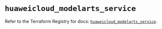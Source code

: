 # `huaweicloud_modelarts_service`

Refer to the Terraform Registry for docs: [`huaweicloud_modelarts_service`](https://registry.terraform.io/providers/huaweicloud/huaweicloud/1.71.1/docs/resources/modelarts_service).
